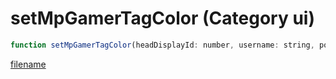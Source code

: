 # setMpGamerTagColor (Category ui)

```js
function setMpGamerTagColor(headDisplayId: number, username: string, pointedClanTag: boolean, isRockstarClan: boolean, clanTag: string, p5: number, r: number, g: number, b: number): void
```

[filename](setMpGamerTagColor_m.md ':include')